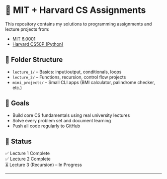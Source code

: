 # 📘 MIT + Harvard CS Assignments

This repository contains my solutions to programming assignments and lecture projects from:

- [MIT 6.0001](https://ocw.mit.edu/courses/6-0001-introduction-to-computer-science-and-programming-in-python-fall-2016/)
- [Harvard CS50P (Python)](https://cs50.harvard.edu/python/2022/)

## 📂 Folder Structure

- `lecture_1/` – Basics: input/output, conditionals, loops
- `lecture_2/` – Functions, recursion, control flow projects
- `mini_projects/` – Small CLI apps (BMI calculator, palindrome checker, etc.)

## 🚀 Goals

- Build core CS fundamentals using real university lectures
- Solve every problem set and document learning
- Push all code regularly to GitHub

## 📌 Status

✅ Lecture 1 Complete  
✅ Lecture 2 Complete  
⏳ Lecture 3 (Recursion) – In Progress

---
